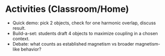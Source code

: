 ﻿# Activities (Classroom/Home)

- Quick demo: pick 2 objects, check for one harmonic overlap, discuss result.
- Build-a-set: students draft 4 objects to maximize coupling in a chosen context.
- Debate: what counts as established magnetism vs broader magnetism-like behavior?
